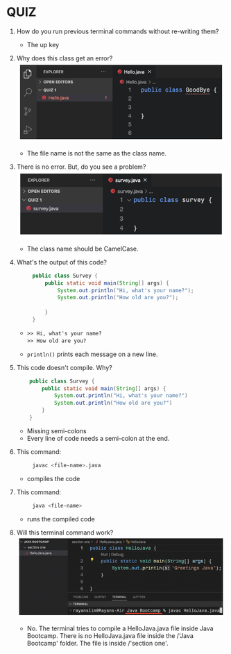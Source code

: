 # QUIZ

1. How do you run previous terminal commands without re-writing them?
   - The up key
2. Why does this class get an error? 
   ![image](../asset/draw/java_snippet.excalidraw.png)
   - The file name is not the same as the class name.
3. There is no error. But, do you see a problem?
   ![image](../asset/draw/java_snippet1.excalidraw.png)
   - The class name should be CamelCase.
4. What's the output of this code?
   ```java
        public class Survey {
            public static void main(String[] args) {
                System.out.println("Hi, what's your name?");
                System.out.println("How old are you?");
        
            }
        }
   ```
   - ```txt
     >> Hi, what's your name?
     >> How old are you?
     ```
   - `println()` prints each message on a new line.
5. This code doesn't compile. Why?
    ```java
        public class Survey {
            public static void main(String[] args) {
                System.out.println("Hi, what's your name?")
                System.out.println("How old are you?")
            }
        }
    ```
    - Missing semi-colons
    - Every line of code needs a semi-colon at the end.

6. This command:
   ```bash
        javac <file-name>.java
   ```
   - compiles the code
7. This command:
   ```bash
        java <file-name>
   ```
   - runs the compiled code
8. Will this terminal command work?
   ![image](../asset/draw/java_snippet2.excalidraw.png)
   - No. The terminal tries to compile a HelloJava.java file inside Java Bootcamp. There is no HelloJava.java file inside the /'Java Bootcamp' folder. The file is inside /'section one'.